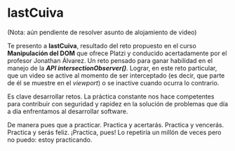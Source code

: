 # **lastCuiva**

(Nota: aún pendiente de resolver asunto de alojamiento de video)

Te presento a **lastCuiva**, resultado del reto propuesto en el curso **Manipulación del DOM** que ofrece Platzi y conducido acertadamente por el profesor Jonathan Álvarez. Un reto pensado para ganar habilidad en el manejo de la **<i>API intersectionObserver()</i>**. Lograr, en este reto particular, que un video se active al momento de ser interceptado (es decir, que parte de él se muestre en el <i>viewport</i>) o se inactive cuando ocurra lo contrario.

Es clave desarrollar retos. La práctica constante nos hace competentes para contribuir con seguridad y rapidez en la solución de problemas que día a día enfrentamos al desarrollar software.

De manera pues que a practicar. Practica y acertarás. Practica y vencerás. Practica y serás feliz. ¡Practica, pues! Lo repetiría un millón de veces pero no puedo: estoy practicando.
